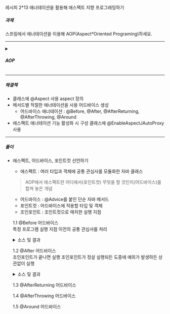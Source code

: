 레시피 2*13 애너테이션을 활용해 애스팩트 지향 프로그래밍하기

##### 과제
스프링에서 애너테이션을 이용해 AOP(Aspect*Oriented Programing)하세요.

---

<details>
  <summary>

##### AOP

  </summary>

  Your markdown content
  `here`

</details>

---

##### 해결책
* 클래스에 @Aspect 사용 aspect 정의
* 메서드별 적절한 애너테이션을 사용 어드바이스 생성
    * 어드바이스 애너테이션 : @Before, @After, @AfterReturning, @AfterThrowing, @Around
* 애스팩트 애너테이션 기능 활성화 시 구성 클래스에 @EnableAspectJAutoProxy 사용

---

##### 풀이
* 애스펙트, 어드바이스, 포인트컷 선언하기
    * 애스펙트 : 여러 타입과 객체에 공통 관심사를 모듈화한 자바 클래스
    > AOP에서 애스펙트란 어디에서(포인트컷) 무엇을 할 것인지(어드바이스)를 합쳐 놓은 개념
    * 어드바이스 : @Advice를 붙인 단순 자바 메서드
    * 포인트컷 : 어드바이스에 적용할 타입 및 객체
    * 조인포인트 : 조인트컷으로 매치한 실행 지점

    1.1 @Before 어드바이스    
    특정 프로그램 실행 지점 이전의 공통 관심사를 처리
    <details>
    <summary>소스 및 결과</summary>

    [전체 소스 코드](https://github.com/JAVACAFE-STUDY/spring-5-recipes/tree/master/spring-recipes-4th/ch02/recipe_2_13_i/src/main)

    ```java
    // 애스펙트 전용 전
    1.0 + 2.0 = 3.0
    4.0 - 3.0 = 1.0
    2.0 * 3.0 = 6.0
    4.0 / 2.0 = 2.0
    10.0 kilogram = 22.0 pound
    5.0 kilometer = 3.1 mile

    @Aspect
    @Component
    public class CalculatorLoggingAspect {
        private Logger log = LoggerFactory.getLogger(this.getClass());
        @Before("execution(* *.*(..))")
        public void logBefore(JoinPoint joinPoint) {
            log.info("The method {}() begins with {} ", joinPoint.getSignature().getName(), Arrays.toString(joinPoint.getArgs()));
        }
      }
    // 적용 후
    2018-09-28 21:11:56,189 [           main] INFO  ulator.CalculatorLoggingAspect - The method add() begins with [1.0, 2.0] 
    1.0 + 2.0 = 3.0
    2018-09-28 21:11:56,189 [           main] INFO  ulator.CalculatorLoggingAspect - The method sub() begins with [4.0, 3.0] 
    4.0 - 3.0 = 1.0
    2018-09-28 21:11:56,190 [           main] INFO  ulator.CalculatorLoggingAspect - The method mul() begins with [2.0, 3.0] 
    2.0 * 3.0 = 6.0
    2018-09-28 21:11:56,191 [           main] INFO  ulator.CalculatorLoggingAspect - The method div() begins with [4.0, 2.0] 
    4.0 / 2.0 = 2.0
    2018-09-28 21:11:56,191 [           main] INFO  ulator.CalculatorLoggingAspect - The method kilogramToPound() begins with [10.0] 
    10.0 kilogram = 22.0 pound
    2018-09-28 21:11:56,191 [           main] INFO  ulator.CalculatorLoggingAspect - The method kilometerToMile() begins with [5.0] 
    5.0 kilometer = 3.1 mile
    ```
    </details>
    
    1.2 @After 어드바이스    
    조인포인트가 끝나면 실행
    조인포인트가 정살 실행되든 도중에 예외가 발생하든 상관없이 실행
    <details>
    <summary>소스 및 결과</summary>

    [전체 소스 코드](https://github.com/JAVACAFE-STUDY/spring-5-recipes/tree/master/spring-recipes-4th/ch02/recipe_2_13_i/src/main)

    ```java
    // 애스펙트 전용 전
    2018-09-28 21:11:56,189 [           main] INFO  ulator.CalculatorLoggingAspect - The method add() begins with [1.0, 2.0] 
    1.0 + 2.0 = 3.0
    2018-09-28 21:11:56,189 [           main] INFO  ulator.CalculatorLoggingAspect - The method sub() begins with [4.0, 3.0] 
    4.0 - 3.0 = 1.0
    2018-09-28 21:11:56,190 [           main] INFO  ulator.CalculatorLoggingAspect - The method mul() begins with [2.0, 3.0] 
    2.0 * 3.0 = 6.0
    2018-09-28 21:11:56,191 [           main] INFO  ulator.CalculatorLoggingAspect - The method div() begins with [4.0, 2.0] 
    4.0 / 2.0 = 2.0
    2018-09-28 21:11:56,191 [           main] INFO  ulator.CalculatorLoggingAspect - The method kilogramToPound() begins with [10.0] 
    10.0 kilogram = 22.0 pound
    2018-09-28 21:11:56,191 [           main] INFO  ulator.CalculatorLoggingAspect - The method kilometerToMile() begins with [5.0] 
    5.0 kilometer = 3.1 mile

    @Aspect
    @Component
    public class CalculatorLoggingAspect {
        ...
        @After("execution(* *.*(..))")
        public void logAfter(JoinPoint joinPoint) {
            log.info("The method {}() ends", joinPoint.getSignature().getName());
        }
      }
    // 적용 후
    2018-09-28 21:20:26,453 [           main] INFO  ulator.CalculatorLoggingAspect - The method afterSingletonsInstantiated() begins with [] 
    2018-09-28 21:20:26,502 [           main] INFO  ulator.CalculatorLoggingAspect - The method afterSingletonsInstantiated() ends
    2018-09-28 21:20:26,525 [           main] INFO  ulator.CalculatorLoggingAspect - The method add() begins with [1.0, 2.0] 
    1.0 + 2.0 = 3.0
    2018-09-28 21:20:26,525 [           main] INFO  ulator.CalculatorLoggingAspect - The method add() ends
    2018-09-28 21:20:26,526 [           main] INFO  ulator.CalculatorLoggingAspect - The method sub() begins with [4.0, 3.0] 
    4.0 - 3.0 = 1.0
    2018-09-28 21:20:26,526 [           main] INFO  ulator.CalculatorLoggingAspect - The method sub() ends
    2018-09-28 21:20:26,526 [           main] INFO  ulator.CalculatorLoggingAspect - The method mul() begins with [2.0, 3.0] 
    2.0 * 3.0 = 6.0
    2018-09-28 21:20:26,527 [           main] INFO  ulator.CalculatorLoggingAspect - The method mul() ends
    2018-09-28 21:20:26,527 [           main] INFO  ulator.CalculatorLoggingAspect - The method div() begins with [4.0, 2.0] 
    4.0 / 2.0 = 2.0
    2018-09-28 21:20:26,528 [           main] INFO  ulator.CalculatorLoggingAspect - The method div() ends
    2018-09-28 21:20:26,528 [           main] INFO  ulator.CalculatorLoggingAspect - The method kilogramToPound() begins with [10.0] 
    10.0 kilogram = 22.0 pound
    2018-09-28 21:20:26,528 [           main] INFO  ulator.CalculatorLoggingAspect - The method kilogramToPound() ends
    2018-09-28 21:20:26,529 [           main] INFO  ulator.CalculatorLoggingAspect - The method kilometerToMile() begins with [5.0] 
    5.0 kilometer = 3.1 mile
    2018-09-28 21:20:26,529 [           main] INFO  ulator.CalculatorLoggingAspect - The method kilometerToMile() ends
    ```
    </details>

    1.3 @AfterReturning 어드바이스

    1.4 @AfterThrowing 어드바이스

    1.5 @Around 어드바이스

